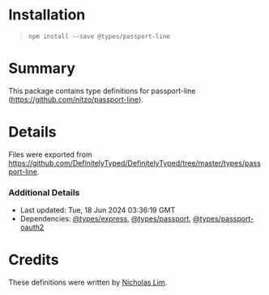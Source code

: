 # Installation
> `npm install --save @types/passport-line`

# Summary
This package contains type definitions for passport-line (https://github.com/nitzo/passport-line).

# Details
Files were exported from https://github.com/DefinitelyTyped/DefinitelyTyped/tree/master/types/passport-line.

### Additional Details
 * Last updated: Tue, 18 Jun 2024 03:36:19 GMT
 * Dependencies: [@types/express](https://npmjs.com/package/@types/express), [@types/passport](https://npmjs.com/package/@types/passport), [@types/passport-oauth2](https://npmjs.com/package/@types/passport-oauth2)

# Credits
These definitions were written by [Nicholas Lim](https://github.com/niclimcy).
